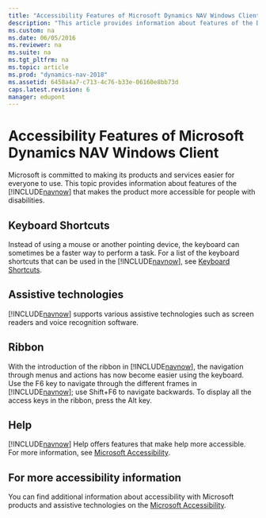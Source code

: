 ```yaml
---
title: "Accessibility Features of Microsoft Dynamics NAV Windows Client"
description: "This article provides information about features of the Dynamics NAV that makes the product more accessible for people with disabilities."
ms.custom: na
ms.date: 06/05/2016
ms.reviewer: na
ms.suite: na
ms.tgt_pltfrm: na
ms.topic: article
ms.prod: "dynamics-nav-2018"
ms.assetid: 6458a4a7-c713-4c76-b33e-06160e8bb73d
caps.latest.revision: 6
manager: edupont
---
```

# Accessibility Features of Microsoft Dynamics NAV Windows Client
Microsoft is committed to making its products and services easier for everyone to use. This topic provides information about features of the [!INCLUDE[navnow](includes/navnow_md.md)] that makes the product more accessible for people with disabilities.  

## Keyboard Shortcuts  
 Instead of using a mouse or another pointing device, the keyboard can sometimes be a faster way to perform a task. For a list of the keyboard shortcuts that can be used in the [!INCLUDE[navnow](includes/navnow_md.md)], see [Keyboard Shortcuts](Keyboard-Shortcuts.md).  

## Assistive technologies  
 [!INCLUDE[navnow](includes/navnow_md.md)] supports various assistive technologies such as screen readers and voice recognition software.  

## Ribbon  
 With the introduction of the ribbon in [!INCLUDE[navnow](includes/navnow_md.md)], the navigation through menus and actions has now become easier using the keyboard. Use the F6 key to navigate through the different frames in [!INCLUDE[navnow](includes/navnow_md.md)]; use Shift+F6 to navigate backwards. To display all the access keys in the ribbon, press the Alt key.  

## Help  
 [!INCLUDE[navnow](includes/navnow_md.md)] Help offers features that make help more accessible. For more information, see [Microsoft Accessibility](https://go.microsoft.com/fwlink/?LinkId=262160).  

## For more accessibility information  
 You can find additional information about accessibility with Microsoft products and assistive technologies on the [Microsoft Accessibility](https://go.microsoft.com/fwlink/?LinkId=262160).
